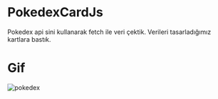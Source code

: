 # PokedexCardJs

Pokedex api sini kullanarak fetch ile veri çektik. Verileri tasarladığımız kartlara bastık.

# Gif
![pokedex](https://github.com/user-attachments/assets/4e2b4b3a-31e6-421b-89c0-e10df8615ac9)
